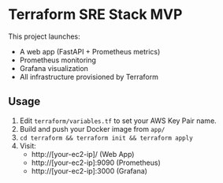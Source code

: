 # Terraform SRE Stack MVP

This project launches:
- A web app (FastAPI + Prometheus metrics)
- Prometheus monitoring
- Grafana visualization
- All infrastructure provisioned by Terraform

## Usage

1. Edit `terraform/variables.tf` to set your AWS Key Pair name.
2. Build and push your Docker image from `app/`
3. `cd terraform && terraform init && terraform apply`
4. Visit:
   - http://[your-ec2-ip]/ (Web App)
   - http://[your-ec2-ip]:9090 (Prometheus)
   - http://[your-ec2-ip]:3000 (Grafana)


